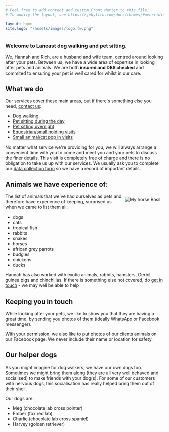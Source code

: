 ```yaml
---
# Feel free to add content and custom Front Matter to this file.
# To modify the layout, see https://jekyllrb.com/docs/themes/#overriding-theme-defaults

layout: home
site.logo: "/assets/images/logo.fw.png"
---
```

<h3>Welcome to Laneast dog walking and pet sitting.</h3>

We, Hannah and Rich, are a husband and wife team, centred around looking after your pets. Between us, we have a wide area of expertise in looking after pets and animals. We are both **insured and DBS checked** and commited to ensuring your pet is well cared for whilst in our care.

## What we do
Our services cover these main areas, but if there's something else you need, [contact us](/contactus/):

- [Dog walking](DogWalking.html)
- [Pet sitting during the day](petsittingdaytime.html)
- [Pet sitting overnight](petsittingovernight.html)
- [Equestrian/small holding visits](equestriansmallholdingvisits.html)
- [Small animal/cat pop in visits](smallanimalvisits.html)

No matter what service we're providing for you, we will always arrange a convenient time with you to come and meet you and your pets to discuss the finer details. This visit is completely free of charge and there is no obligation to take us up with our services. We usually ask you to complete our [data collection form](/assets/pdf/collectionformmay2023.pdf) so we have a record of important details.

## Animals we have experience of:
<img src="/assets/images/sittinghorse10pc.jpg" alt="My horse Basil" style="float:right; padding:10px">
The list of animals that we've had ourselves as pets and therefore have experience of keeping, surprised us when we came to list them all:
<ul>
    <li>dogs</li>
    <li>cats</li>
    <li>tropical fish</li>
    <li>rabbits</li>
    <li>snakes</li>
    <li>horses</li>
    <li>african grey parrots</li>
    <li>budgies</li>
    <li>chickens</li>
    <li>ducks</li>
</ul>

Hannah has also worked with exotic animals, rabbits, hamsters, Gerbil, guinea pigs and chinchillas.
If there is something else not covered, do [get in touch](contactus.html) - we may well be able to help

## Keeping you in touch

While looking after your pets, we like to show you that they are having a great time, by sending you photos of them (ideally WhatsApp or Facebook messenger).

With your permission, we also like to put photos of our clients animals on our Facebook page. We never include their name or location for safety. 

## Our helper dogs
As you might imagine for dog walkers, we have our own dogs too. Sometimes we might bring them along (they are all very well behaved and socialised) to make friends with your dog(s). For some of our customers with nervous dogs, this socialisation has really helped bring them out of their shell.

Our dogs are:
- Meg (chocolate lab cross pointer)
- Ember (fox red lab)
- Charlie (chocolate lab cross spaniel)
- Harvey (golden retriever)
